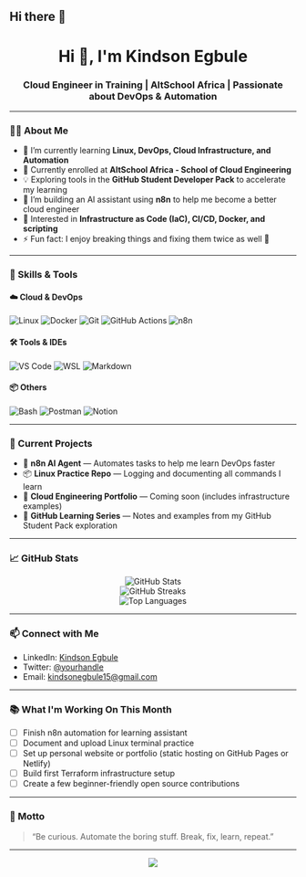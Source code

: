 ## Hi there 👋

<h1 align="center">Hi 👋, I'm Kindson Egbule</h1>
<h3 align="center">Cloud Engineer in Training | AltSchool Africa | Passionate about DevOps & Automation</h3>

---

### 🧑‍💻 About Me

- 🌱 I’m currently learning **Linux, DevOps, Cloud Infrastructure, and Automation**
- 🧠 Currently enrolled at **AltSchool Africa - School of Cloud Engineering**
- 💡 Exploring tools in the **GitHub Student Developer Pack** to accelerate my learning
- 🔭 I’m building an AI assistant using **n8n** to help me become a better cloud engineer
- 📌 Interested in **Infrastructure as Code (IaC), CI/CD, Docker, and scripting**
- ⚡ Fun fact: I enjoy breaking things and fixing them twice as well 🚀

---

### 💼 Skills & Tools

#### ☁️ Cloud & DevOps
![Linux](https://img.shields.io/badge/Linux-FCC624?logo=linux&logoColor=black&style=for-the-badge)
![Docker](https://img.shields.io/badge/Docker-2496ED?logo=docker&logoColor=white&style=for-the-badge)
![Git](https://img.shields.io/badge/Git-F05032?logo=git&logoColor=white&style=for-the-badge)
![GitHub Actions](https://img.shields.io/badge/GitHub_Actions-2088FF?logo=githubactions&logoColor=white&style=for-the-badge)
![n8n](https://img.shields.io/badge/n8n-FF6D00?logo=n8n&logoColor=white&style=for-the-badge)

#### 🛠️ Tools & IDEs
![VS Code](https://img.shields.io/badge/VS_Code-007ACC?logo=visualstudiocode&logoColor=white&style=for-the-badge)
![WSL](https://img.shields.io/badge/WSL-008080?style=for-the-badge&logo=windows&logoColor=white)
![Markdown](https://img.shields.io/badge/Markdown-000000?logo=markdown&style=for-the-badge)

#### 📦 Others
![Bash](https://img.shields.io/badge/Bash-121011?logo=gnubash&logoColor=white&style=for-the-badge)
![Postman](https://img.shields.io/badge/Postman-FF6C37?logo=postman&logoColor=white&style=for-the-badge)
![Notion](https://img.shields.io/badge/Notion-000000?logo=notion&logoColor=white&style=for-the-badge)

---

### 📘 Current Projects

- 🧠 **n8n AI Agent** — Automates tasks to help me learn DevOps faster
- 📦 **Linux Practice Repo** — Logging and documenting all commands I learn
- 📂 **Cloud Engineering Portfolio** — Coming soon (includes infrastructure examples)
- 📌 **GitHub Learning Series** — Notes and examples from my GitHub Student Pack exploration

---

### 📈 GitHub Stats

<p align="center">
  <img src="https://github-readme-stats.vercel.app/api?username=KindsonEgbule&show_icons=true&theme=radical" alt="GitHub Stats" />
  <br>
  <img src="https://streak-stats.demolab.com/?user=KindsonEgbule&theme=radical" alt="GitHub Streaks" />
  <br>
  <img src="https://github-readme-stats.vercel.app/api/top-langs/?username=KindsonEgbule&layout=compact&theme=radical" alt="Top Languages" />
</p>

---

### 📫 Connect with Me

- LinkedIn: [Kindson Egbule](www.linkedin.com/in/kindson-egbule-6b5768308)
- Twitter: [@yourhandle]([(https://x.com/n_kindson?s=09)])
- Email: kindsonegbule15@gmail.com

---

### 📚 What I'm Working On This Month

- [ ] Finish n8n automation for learning assistant  
- [ ] Document and upload Linux terminal practice  
- [ ] Set up personal website or portfolio (static hosting on GitHub Pages or Netlify)  
- [ ] Build first Terraform infrastructure setup  
- [ ] Create a few beginner-friendly open source contributions  

---

### 🧠 Motto
> “Be curious. Automate the boring stuff. Break, fix, learn, repeat.”

---

<p align="center">
  <img src="https://readme-typing-svg.herokuapp.com?font=Fira+Code&duration=2000&pause=1000&center=true&width=435&lines=Cloud+Engineer+in+Training;Linux+Lover;Open+Source+Enthusiast;Always+Learning+Something+New" />
</p>

<!--
**Kindee18/Kindee18** is a ✨ _special_ ✨ repository because its `README.md` (this file) appears on your GitHub profile.

Here are some ideas to get you started:

- 🔭 I’m currently working on ...
- 🌱 I’m currently learning ...
- 👯 I’m looking to collaborate on ...
- 🤔 I’m looking for help with ...
- 💬 Ask me about ...
- 📫 How to reach me: ...
- 😄 Pronouns: ...
- ⚡ Fun fact: ...
-->
